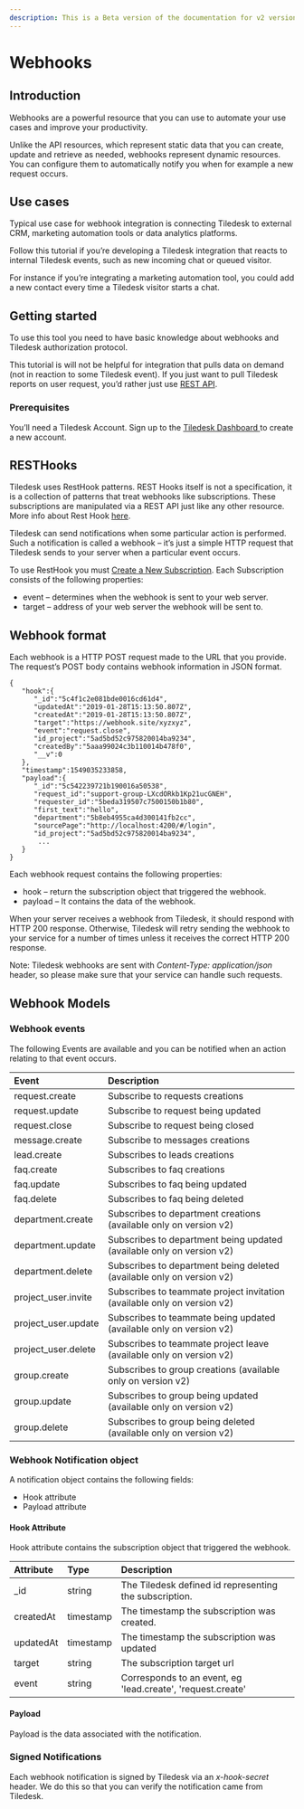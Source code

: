```yaml
---
description: This is a Beta version of the documentation for v2 version
---
```


# Webhooks

## Introduction

Webhooks are a powerful resource that you can use to automate your use cases and improve your productivity.

Unlike the API resources, which represent static data that you can create, update and retrieve as needed, webhooks represent dynamic resources. You can configure them to automatically notify you when for example a new request occurs.

## Use cases

Typical use case for webhook integration is connecting Tiledesk to external CRM, marketing automation tools or data analytics platforms.

Follow this tutorial if you’re developing a Tiledesk integration that reacts to internal Tiledesk events, such as new incoming chat or queued visitor.

For instance if you’re integrating a marketing automation tool, you could add a new contact every time a Tiledesk visitor starts a chat.

## Getting started

To use this tool you need to have basic knowledge about webhooks and Tiledesk authorization protocol.

This tutorial is will not be helpful for integration that pulls data on demand \(not in reaction to some Tiledesk event\). If you just want to pull Tiledesk reports on user request, you’d rather just use [REST API](../api/).

### Prerequisites

You’ll need a Tiledesk Account. Sign up to the [Tiledesk Dashboard ](https://support.tiledesk.com/dashboard)to create a new account.

## RESTHooks

Tiledesk uses RestHook patterns. REST Hooks itself is not a specification, it is a collection of patterns that treat webhooks like subscriptions. These subscriptions are manipulated via a REST API just like any other resource. More info about Rest Hook [here](http://resthooks.org).

Tiledesk can send notifications when some particular action is performed. Such a notification is called a webhook – it’s just a simple HTTP request that Tiledesk sends to your server when a particular event occurs.

To use RestHook you must [Create a New Subscription](subscriptions.md#create-a-new-subscription). Each Subscription consists of the following properties:

* event – determines when the webhook is sent to your web server.
* target – address of your web server the webhook will be sent to.

## Webhook format

Each webhook is a HTTP POST request made to the URL that you provide. The request’s POST body contains webhook information in JSON format.

```text
{
   "hook":{
      "_id":"5c4f1c2e081bde0016cd61d4",
      "updatedAt":"2019-01-28T15:13:50.807Z",
      "createdAt":"2019-01-28T15:13:50.807Z",
      "target":"https://webhook.site/xyzxyz",
      "event":"request.close",
      "id_project":"5ad5bd52c975820014ba9234",
      "createdBy":"5aaa99024c3b110014b478f0",
      "__v":0
   },
   "timestamp":1549035233858,
   "payload":{
      "_id":"5c542239721b190016a50538",
      "request_id":"support-group-LXcdORkb1Kp21ucGNEH",
      "requester_id":"5beda319507c7500150b1b80",
      "first_text":"hello",
      "department":"5b8eb4955ca4d300141fb2cc",
      "sourcePage":"http://localhost:4200/#/login",
      "id_project":"5ad5bd52c975820014ba9234",
       ...
   }
}
```

Each webhook request contains the following properties:

* hook – return the subscription object that triggered the webhook.
* payload – It contains the data of the webhook.

When your server receives a webhook from Tiledesk, it should respond with HTTP 200 response. Otherwise, Tiledesk will retry sending the webhook to your service for a number of times unless it receives the correct HTTP 200 response.

Note: Tiledesk webhooks are sent with _Content-Type: application/json_ header, so please make sure that your service can handle such requests.

## Webhook Models

### Webhook events

The following Events are available and you can be notified when an action relating to that event occurs.

| Event | Description |
| :--- | :--- |
| request.create | Subscribe to requests creations |
| request.update | Subscribe to request being updated |
| request.close | Subscribe to request being closed |
| message.create | Subscribe to messages creations |
| lead.create | Subscribes to leads creations |
| faq.create | Subscribes to faq creations |
| faq.update | Subscribes to faq being updated |
| faq.delete | Subscribes to faq being deleted |
| department.create | Subscribes to department creations (available only on version v2) |
| department.update | Subscribes to department being updated (available only on version v2) |
| department.delete | Subscribes to department being deleted (available only on version v2) |
| project_user.invite | Subscribes to teammate project invitation (available only on version v2) |
| project_user.update | Subscribes to teammate being updated (available only on version v2) |
| project_user.delete | Subscribes to teammate project leave (available only on version v2) |
| group.create | Subscribes to group creations (available only on version v2) |
| group.update | Subscribes to group being updated (available only on version v2) |
| group.delete | Subscribes to group being deleted (available only on version v2) |

### Webhook Notification object

A notification object contains the following fields:

* Hook attribute
* Payload attribute

#### Hook Attribute

Hook attribute contains the subscription object that triggered the webhook.

| Attribute | Type | Description |
| :--- | :--- | :--- |
| \_id | string | The Tiledesk defined id representing the subscription. |
| createdAt | timestamp | The timestamp the subscription was created. |
| updatedAt | timestamp | The timestamp the subscription was updated |
| target | string | The subscription target url |
| event | string | Corresponds to an event, eg 'lead.create', 'request.create' |

#### Payload

Payload is the data associated with the notification.

### Signed Notifications

Each webhook notification is signed by Tiledesk via an _x-hook-secret_ header. We do this so that you can verify the notification came from Tiledesk.
